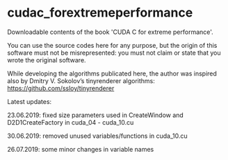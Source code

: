 # cudac_forextremeperformance
Downloadable contents of the book 'CUDA C for extreme performance'.

You can use the source codes here for any purpose, but the origin of this software must not be misrepresented: you must not claim or state that you wrote the original software.

While developing the algorithms publicated here, the author was inspired also by Dmitry V. Sokolov’s tinyrenderer algorithms: https://github.com/ssloy/tinyrenderer

Latest updates:

23.06.2019: fixed size parameters used in CreateWindow and D2D1CreateFactory in cuda_04 - cuda_10.cu

30.06.2019: removed unused variables/functions in cuda_10.cu

26.07.2019: some minor changes in variable names
